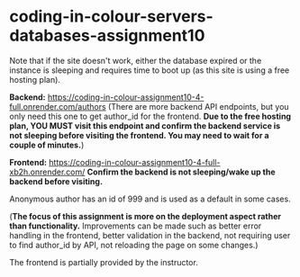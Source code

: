 # coding-in-colour-servers-databases-assignment10
Note that if the site doesn't work, either the database expired or the instance is sleeping and requires time to boot up (as this site is using a free hosting plan).

**Backend:** https://coding-in-colour-assignment10-4-full.onrender.com/authors (There are more backend API endpoints, but you only need this one to get author_id for the frontend. **Due to the free hosting plan, YOU MUST visit this endpoint and confirm the backend service is not sleeping before visiting the frontend. You may need to wait for a couple of minutes.**)

**Frontend:** https://coding-in-colour-assignment10-4-full-xb2h.onrender.com/  **Confirm the backend is not sleeping/wake up the backend before visiting.**

Anonymous author has an id of 999 and is used as a default in some cases.

(**The focus of this assignment is more on the deployment aspect rather than functionality.** Improvements can be made such as better error handling in the frontend, better validation in the backend, not requiring user to find author_id by API, not reloading the page on some changes.)

The frontend is partially provided by the instructor.
